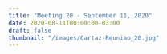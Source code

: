 ```yaml
---
title: "Meeting 20 - September 11, 2020"
date: 2020-08-11T00:00:00-03:00
draft: false
thumbnail: "/images/Cartaz-Reuniao_20.jpg"
---
```

